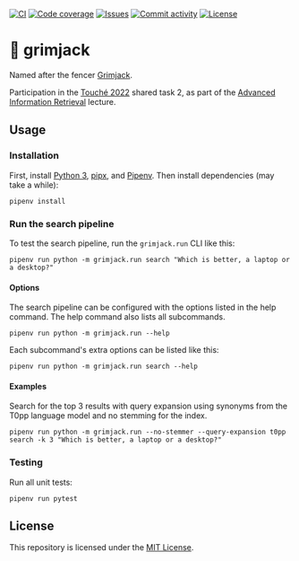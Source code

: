 [![CI](https://img.shields.io/github/workflow/status/heinrichreimer/grimjack/CI?style=flat-square)](https://github.com/heinrichreimer/grimjack/actions?query=workflow%3A"CI")
[![Code coverage](https://img.shields.io/codecov/c/github/heinrichreimer/grimjack?style=flat-square)](https://codecov.io/github/heinrichreimer/grimjack/)
[![Issues](https://img.shields.io/github/issues/heinrichreimer/grimjack?style=flat-square)](https://github.com/heinrichreimer/grimjack/issues)
[![Commit activity](https://img.shields.io/github/commit-activity/m/heinrichreimer/grimjack?style=flat-square)](https://github.com/heinrichreimer/grimjack/commits)
[![License](https://img.shields.io/github/license/heinrichreimer/grimjack?style=flat-square)](LICENSE)

# 🤺 grimjack

Named after the fencer [Grimjack](https://en.wikipedia.org/wiki/Grimjack).

Participation in the [Touché 2022](https://webis.de/events/touche-22/) shared task 2, 
as part of the [Advanced Information Retrieval](https://gitlab.informatik.uni-halle.de/aqvbw/Information-Retrieval/) lecture.

## Usage

### Installation

First, install [Python 3](https://python.org/downloads/), [pipx](https://pipxproject.github.io/pipx/installation/#install-pipx), and [Pipenv](https://pipenv.pypa.io/en/latest/install/#isolated-installation-of-pipenv-with-pipx).
Then install dependencies (may take a while):

```shell script
pipenv install
```

### Run the search pipeline

To test the search pipeline, run the `grimjack.run` CLI like this:

```shell script
pipenv run python -m grimjack.run search "Which is better, a laptop or a desktop?"
```

#### Options

The search pipeline can be configured with the options listed in the help command.
The help command also lists all subcommands.

```shell script
pipenv run python -m grimjack.run --help
```

Each subcommand's extra options can be listed like this:

```shell script
pipenv run python -m grimjack.run search --help
```

#### Examples

Search for the top 3 results with query expansion using synonyms from the T0pp language model and no stemming for the index. 

```shell script
pipenv run python -m grimjack.run --no-stemmer --query-expansion t0pp search -k 3 "Which is better, a laptop or a desktop?"
```

### Testing

Run all unit tests:

```shell script
pipenv run pytest
```

## License

This repository is licensed under the [MIT License](LICENSE).
